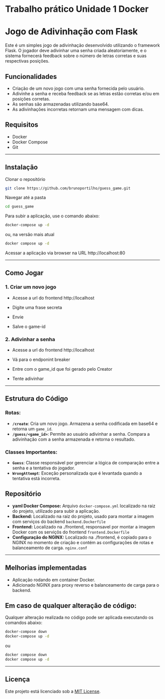 # Trabalho prático Unidade 1 Docker

# Jogo de Adivinhação com Flask

Este é um simples jogo de adivinhação desenvolvido utilizando o framework Flask. O jogador deve adivinhar uma senha criada aleatoriamente, e o sistema fornecerá feedback sobre o número de letras corretas e suas respectivas posições.

## Funcionalidades

- Criação de um novo jogo com uma senha fornecida pelo usuário.
- Adivinhe a senha e receba feedback se as letras estão corretas e/ou em posições corretas.
- As senhas são armazenadas  utilizando base64.
- As adivinhações incorretas retornam uma mensagem com dicas.
  
## Requisitos

- Docker
- Docker Compose
- Git

---
## Instalação

Clonar o repositório
```bash
git clone https://github.com/brunoportilho/guess_game.git
```

Navegar até a pasta
```bash
cd guess_game
```
Para subir a aplicação, use o comando abaixo:
```bash
docker-compose up -d
```
ou, na versão mais atual
```bash
docker compose up -d
```

Acessar a aplicação via browser na URL http://localhost:80

---
## Como Jogar

### 1. Criar um novo jogo

- Acesse a url do frontend http://localhost

- Digite uma frase secreta

- Envie

- Salve o game-id


### 2. Adivinhar a senha

- Acesse a url do frontend http://localhost

- Vá para o endponint breaker

- Entre com o game_id que foi gerado pelo Creator

- Tente adivinhar

---
## Estrutura do Código

### Rotas:

- **`/create`**: Cria um novo jogo. Armazena a senha codificada em base64 e retorna um `game_id`.
- **`/guess/<game_id>`**: Permite ao usuário adivinhar a senha. Compara a adivinhação com a senha armazenada e retorna o resultado.

### Classes Importantes:

- **`Guess`**: Classe responsável por gerenciar a lógica de comparação entre a senha e a tentativa do jogador.
- **`WrongAttempt`**: Exceção personalizada que é levantada quando a tentativa está incorreta.

## Repositório

- **yaml Docker Compose:** Arquivo `docker-compose.yml` localizado na raiz do projeto, utilizado para subir a aplicação.
- **Backend:** Localizado na raiz do projeto, usado para montar a imagem com serviços do backend `backend.Dockerfile`
- **Frontend:** Localizado na ./frontend, responsavel por montar a imagem Docker com os serviçõs do frontend `frontend.Dockerfile`
- **Configuração do NGINX:** Localizado na ./frontend, é copiado para o NGINX no momento de criação e contém as configurações de rotas e balanceamento de carga. `nginx.conf`

---
## Melhorias implementadas

- Aplicação rodando em container Docker.
- Adicionado NGINX para proxy reverso e balanceamento de carga para o backend.

## Em caso de qualquer alteração de código:
Qualquer alteração realizada no código pode ser aplicada executando os comandos abaixo: 

```bash
docker-compose down 
docker-compose up -d 
```
ou 
```bash
docker compose down
docker compose up -d
```

---
## Licença

Este projeto está licenciado sob a [MIT License](LICENSE).


